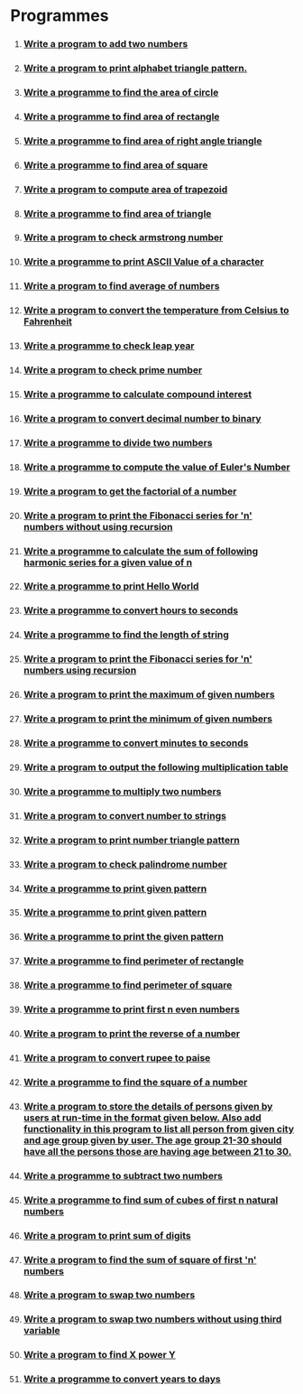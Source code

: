 # Programmes

1. ### [Write a program to add two numbers](./add-two-numbers/)
2. ### [Write a program to print alphabet triangle pattern.](./alphabet-triangle-pattern/)
3. ### [Write a programme to find the area of circle](./area-of-circle/)
4. ### [Write a programme to find area of rectangle](./area-of-rectangle/)
5. ### [Write a programme to find area of right angle triangle](area-of-right-angle-triangle)
6. ### [Write a programme to find area of square](./area-of-square/)
7. ### [Write a program to compute area of trapezoid](./area-of-trapezoid/)
8. ### [Write a programme to find area of triangle](./area-of-triangle/)
9. ### [Write a program to check armstrong number](./armstrong-number/)
10. ### [Write a programme to print ASCII Value of a character](./ascii-value/)
11. ### [Write a program to find average of numbers](./average-of-numbers/)
12. ### [Write a program to convert the temperature from Celsius to Fahrenheit](./celsius-to-fahrenheit/)
13. ### [Write a programme to check leap year](./check-leap-year/)
14. ### [Write a program to check prime number](./check-prime-number/)
15. ### [Write a programme to calculate compound interest](./compound-interest-calculator/)
16. ### [Write a program to convert decimal number to binary](./decimal-to-binary/)
17. ### [Write a programme to divide two numbers](./divide-two-numbers/)
18. ### [Write a programme to compute the value of Euler's Number](./euler-number/)
19. ### [Write a program to get the factorial of a number](./factorial/)
20. ### [Write a program to print the Fibonacci series for 'n' numbers without using recursion](./fibonaci-series-without-using-recursion/)
21. ### [Write a programme to calculate the sum of following harmonic series for a given value of n](./harmonic-series/)
22. ### [Write a programme to print Hello World](./hello-world/)
23. ### [Write a programme to convert hours to seconds](./hours-to-seconds/)
24. ### [Write a programme to find the length of string](./length-of-string/)
25. ### [Write a program to print the Fibonacci series for 'n' numbers using recursion](./fibonnaci-series-using-recursion/)
26. ### [Write a program to print the maximum of given numbers](./maximum-of-numbers/)
27. ### [Write a program to print the minimum of given numbers](./minimum-of-numbers/)
28. ### [Write a programme to convert minutes to seconds](./minutes-to-seconds/)
29. ### [Write a program to output the following multiplication table](./multiplication-table/)
30. ### [Write a programme to multiply two numbers](./multiply-two-numbers/)
31. ### [Write a program to convert number to strings](./number-to-string/)
32. ### [Write a program to print number triangle pattern](./number-triangle-pattern/)
33. ### [Write a program to check palindrome number](./palindrome-number/)
34. ### [Write a programme to print given pattern](./pattern-1/)
35. ### [Write a programme to print given pattern](./pattern-2/)
36. ### [Write a programme to print the given pattern](./pattern-3/)
37. ### [Write a programme to find perimeter of rectangle](./perimeter-of-rectangle/)
38. ### [Write a programme to find perimeter of square](./perimeter-of-square/)
39. ### [Write a programme to print first n even numbers](./print-even-numbers/)
40. ### [Write a program to print the reverse of a number](./reverse-of-a-number/)
41. ### [Write a program to convert rupee to paise](./rupee-to-paise/)
42. ### [Write a programme to find the square of a number](./square-of-number/)
43. ### [Write a program to store the details of persons given by users at run-time in the format given below. Also add functionality in this program to list all person from given city and age group given by user. The age group 21-30 should have all the persons those are having age between 21 to 30.](./store-the-details-of-persons/)
44. ### [Write a programme to subtract two numbers](./subtract-two-numbers/)
45. ### [Write a programme to find sum of cubes of first n natural numbers](./sum-of-cubes/)
46. ### [Write a program to print sum of digits](./sum-of-digits/)
47. ### [Write a program to find the sum of square of first 'n' numbers](./sum-of-square/)
48. ### [Write a program to swap two numbers](./swap-two-numbers/)
49. ### [Write a program to swap two numbers without using third variable](./swap-two-numbers-without-using-third-variable/)
50. ### [Write a program to find X power Y](./x-power-y/)
51. ### [Write a programme to convert years to days](./years-to-days/)
